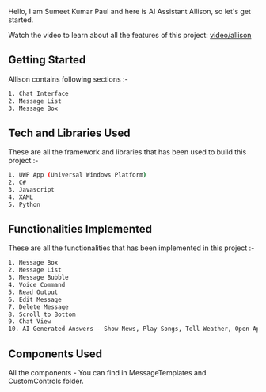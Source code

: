 Hello, I am Sumeet Kumar Paul and here is AI Assistant Allison, so let's get started.

Watch the video to learn about all the features of this project: [video/allison](https://www.youtube.com/watch?v=tWdmMSgJcY8)

## Getting Started

Allison contains following sections :-

```bash
1. Chat Interface
2. Message List
3. Message Box
```

## Tech and Libraries Used

These are all the framework and libraries that has been used to build this project :-

```bash
1. UWP App (Universal Windows Platform)
2. C#
3. Javascript
4. XAML
5. Python
```

## Functionalities Implemented

These are all the functionalities that has been implemented in this project :-

```bash
1. Message Box
2. Message List
3. Message Bubble
4. Voice Command
5. Read Output
6. Edit Message
7. Delete Message
8. Scroll to Bottom
9. Chat View
10. AI Generated Answers - Show News, Play Songs, Tell Weather, Open Apps, Etc
```

## Components Used

All the components - You can find in MessageTemplates and CustomControls folder.
